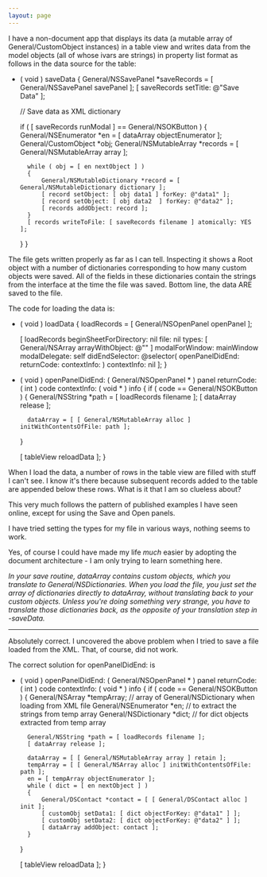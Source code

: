 ```yaml
---
layout: page
---
```


I have a non-document app that displays its data (a mutable array of General/CustomObject instances) in a table view and
writes data from the model objects  (all of whose ivars are strings) in property list format as follows in the data source for the table:

    
- ( void ) saveData
{
	General/NSSavePanel *saveRecords = [ General/NSSavePanel savePanel ];
	[ saveRecords setTitle: @"Save Data" ];
	
	// Save data as XML dictionary
	
	if ( [ saveRecords runModal ] == General/NSOKButton )
	{
		General/NSEnumerator *en = [ dataArray objectEnumerator ];
		General/CustomObject *obj;
		General/NSMutableArray *records = [ General/NSMutableArray array ];
		
		while ( obj = [ en nextObject ] )
		{
			General/NSMutableDictionary *record = [ General/NSMutableDictionary dictionary ];
			[ record setObject: [ obj data1 ] forKey: @"data1" ];
			[ record setObject: [ obj data2  ] forKey: @"data2" ];
			[ records addObject: record ];
		}
		[ records writeToFile: [ saveRecords filename ] atomically: YES ];
	}
}


The file gets written properly as far as I can tell. Inspecting it shows a Root object with  a number of dictionaries
corresponding to how many custom objects were saved. All of the fields in these dictionaries contain the strings
from the interface at the time the file was saved. Bottom line, the data ARE saved to the file.

The code for loading the data is:

    
- ( void ) loadData
{
	loadRecords = [ General/NSOpenPanel openPanel ];
	
	[ loadRecords beginSheetForDirectory: nil file: nil types: [ General/NSArray arrayWithObject: @"" ]
		modalForWindow: mainWindow modalDelegate: self
		didEndSelector: @selector( openPanelDidEnd: returnCode: contextInfo: ) contextInfo: nil ];
}

- ( void ) openPanelDidEnd: ( General/NSOpenPanel * ) panel returnCode: ( int ) code contextInfo: ( void * ) info 
{
	if ( code == General/NSOKButton )
	{
		General/NSString *path = [ loadRecords filename ];
		[ dataArray release ];
		
		dataArray = [ [ General/NSMutableArray alloc ] initWithContentsOfFile: path ];
	}
		
	[ tableView reloadData ];
}


When I load the data, a number of rows in the table view are filled with stuff I can't see. I know it's there because
subsequent records added to the table are appended below these rows. What is it that I am so clueless about?

This very much follows the pattern of published examples I have seen online, except for using the Save and Open panels.

I have tried setting the     types for my file in various ways, nothing seems to work.

Yes, of course I could have made my life *much* easier by adopting the document architecture - I am only trying to learn something here.

*In your save routine,     dataArray contains custom objects, which you translate to General/NSDictionaries. When you load the file, you just set the array of dictionaries directly to     dataArray, without translating back to your custom objects. Unless you're doing something very strange, you have to translate those dictionaries back, as the opposite of your translation step in     -saveData.*

----

Absolutely correct. I uncovered the above problem when I tried to save a file loaded from the XML. That, of course, did not work.

The correct solution for openPanelDidEnd: is

    
- ( void ) openPanelDidEnd: ( General/NSOpenPanel * ) panel returnCode: ( int ) code contextInfo: ( void * ) info 
{
	if ( code == General/NSOKButton )
	{
		General/NSArray *tempArray;			// array of General/NSDictionary when loading from XML file
		General/NSEnumerator *en;			// to extract the strings from temp array
		General/NSDictionary *dict;			// for dict objects extracted from temp array
		
		General/NSString *path = [ loadRecords filename ];
		[ dataArray release ];
		
		dataArray = [ [ General/NSMutableArray array ] retain ];
		tempArray = [ [ General/NSArray alloc ] initWithContentsOfFile: path ];
		en = [ tempArray objectEnumerator ];
		while ( dict = [ en nextObject ] )
		{
			General/DSContact *contact = [ [ General/DSContact alloc ] init ];
			[ customObj setData1: [ dict objectForKey: @"data1" ] ];
			[ customObj setData2: [ dict objectForKey: @"data2" ] ];
			[ dataArray addObject: contact ];
		}
	}
		
	[ tableView reloadData ];
}
